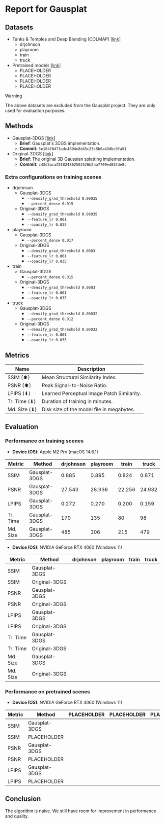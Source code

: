 # Report for Gausplat

## Datasets

- Tanks & Temples and Deep Blending (COLMAP) [[link]](https://repo-sam.inria.fr/fungraph/3d-gaussian-splatting/datasets/input/tandt_db.zip)
  - drjohnson
  - playroom
  - train
  - truck
- Pretrained models [[link]](https://repo-sam.inria.fr/fungraph/3d-gaussian-splatting/datasets/pretrained/models.zip)
  - PLACEHOLDER
  - PLACEHOLDER
  - PLACEHOLDER
  - PLACEHOLDER

> [!WARNING]
> The above datasets are excluded from the Gausplat project. They are only used for evaluation purposes.

## Methods

- Gausplat-3DGS [[link]](https://github.com/AsherJingkongChen/Gausplat/tree/5e184f0473adc4894e8d45c23c5b6a43dbc9fa51)
  - **Brief**: Gausplat's 3DGS implementation.
  - **Commit**: `5e184f0473adc4894e8d45c23c5b6a43dbc9fa51`
- Original-3DGS [[link]](https://github.com/AsherJingkongChen/gaussian-splatting/tree/c43d5aca251824862503526b2aa7709ed033de8c)
  - **Brief**: The original 3D Gaussian splatting implementation.
  - **Commit**: `c43d5aca251824862503526b2aa7709ed033de8c`

### Extra configurations on training scenes

- drjohnson
  - Gausplat-3DGS
    - `--densify_grad_threshold 0.00035`
    - `--percent_dense 0.015`
  - Original-3DGS
    - `--densify_grad_threshold 0.00035`
    - `--feature_lr 0.001`
    - `--opacity_lr 0.035`
- playroom
  - Gausplat-3DGS
    - `--percent_dense 0.017`
  - Original-3DGS
    - `--densify_grad_threshold 0.0003`
    - `--feature_lr 0.001`
    - `--opacity_lr 0.035`
- train
  - Gausplat-3DGS
    - `--percent_dense 0.015`
  - Original-3DGS
    - `--densify_grad_threshold 0.0003`
    - `--feature_lr 0.001`
    - `--opacity_lr 0.035`
- truck
  - Gausplat-3DGS
    - `--densify_grad_threshold 0.00032`
    - `--percent_dense 0.012`
  - Original-3DGS
    - `--densify_grad_threshold 0.00032`
    - `--feature_lr 0.001`
    - `--opacity_lr 0.035`

## Metrics

| Name         | Description                                |
| ------------ | ------------------------------------------ |
| SSIM (⬆)     | Mean Structural Similarity Index.          |
| PSNR (⬆)     | Peak Signal-to-Noise Ratio.                |
| LPIPS (⬇)    | Learned Perceptual Image Patch Similarity. |
| Tr. Time (⬇) | Duration of training in minutes.           |
| Md. Size (⬇) | Disk size of the model file in megabytes.  |

## Evaluation

### Performance on training scenes

- **Device (OS)**: Apple M2 Pro (macOS 14.6.1)

| Metric   | Method        | drjohnson | playroom | train  | truck  |
| -------- | ------------- | --------- | -------- | ------ | ------ |
| SSIM     | Gausplat-3DGS | 0.885     | 0.895    | 0.824  | 0.871  |
| PSNR     | Gausplat-3DGS | 27.543    | 28.936   | 22.256 | 24.932 |
| LPIPS    | Gausplat-3DGS | 0.272     | 0.270    | 0.200  | 0.159  |
| Tr. Time | Gausplat-3DGS | 170       | 135      | 80     | 98     |
| Md. Size | Gausplat-3DGS | 485       | 306      | 215    | 479    |

- **Device (OS)**: NVIDIA GeForce RTX 4060 (Windows 11)

| Metric   | Method        | drjohnson | playroom | train | truck |
| -------- | ------------- | --------- | -------- | ----- | ----- |
| SSIM     | Gausplat-3DGS |           |          |       |       |
| SSIM     | Original-3DGS |           |          |       |       |
| PSNR     | Gausplat-3DGS |           |          |       |       |
| PSNR     | Original-3DGS |           |          |       |       |
| LPIPS    | Gausplat-3DGS |           |          |       |       |
| LPIPS    | Original-3DGS |           |          |       |       |
| Tr. Time | Gausplat-3DGS |           |          |       |       |
| Tr. Time | Original-3DGS |           |          |       |       |
| Md. Size | Gausplat-3DGS |           |          |       |       |
| Md. Size | Original-3DGS |           |          |       |       |

### Performance on pretrained scenes

- **Device (OS)**: NVIDIA GeForce RTX 4060 (Windows 11)

| Metric | Method        | PLACEHOLDER | PLACEHOLDER | PLACEHOLDER | PLACEHOLDER |
| ------ | ------------- | ----------- | ----------- | ----------- | ----------- |
| SSIM   | Gausplat-3DGS |             |             |             |             |
| SSIM   | PLACEHOLDER   |             |             |             |             |
| PSNR   | Gausplat-3DGS |             |             |             |             |
| PSNR   | PLACEHOLDER   |             |             |             |             |
| LPIPS  | Gausplat-3DGS |             |             |             |             |
| LPIPS  | PLACEHOLDER   |             |             |             |             |

## Conclusion

The algorithm is naive. We still have room for improvement in performance and quality.
